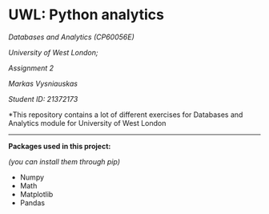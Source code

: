 # UWL: Python analytics

_Databases and Analytics (CP60056E)_

_University of West London;_

_Assignment 2_

_Markas Vysniauskas_

_Student ID: 21372173_

*This repository contains a lot of different exercises for Databases and Analytics module for University of West London

------------------------------------------------------------------------------------------------------------------------
**Packages used in this project:**

_(you can install them through pip)_

- Numpy
- Math
- Matplotlib
- Pandas